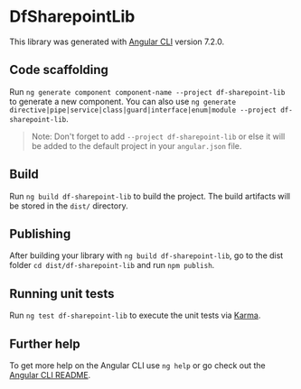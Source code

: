 # DfSharepointLib

This library was generated with [Angular CLI](https://github.com/angular/angular-cli) version 7.2.0.

## Code scaffolding

Run `ng generate component component-name --project df-sharepoint-lib` to generate a new component. You can also use `ng generate directive|pipe|service|class|guard|interface|enum|module --project df-sharepoint-lib`.
> Note: Don't forget to add `--project df-sharepoint-lib` or else it will be added to the default project in your `angular.json` file. 

## Build

Run `ng build df-sharepoint-lib` to build the project. The build artifacts will be stored in the `dist/` directory.

## Publishing

After building your library with `ng build df-sharepoint-lib`, go to the dist folder `cd dist/df-sharepoint-lib` and run `npm publish`.

## Running unit tests

Run `ng test df-sharepoint-lib` to execute the unit tests via [Karma](https://karma-runner.github.io).

## Further help

To get more help on the Angular CLI use `ng help` or go check out the [Angular CLI README](https://github.com/angular/angular-cli/blob/master/README.md).
